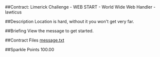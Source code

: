 ##Contract: Limerick Challenge - WEB START - World Wide Web
Handler - lawticus

##Description
Location is hard, without it you won't get very far.

##Briefing
View the message to get started.

##Contract Files
[message.txt](files/message.txt)

##Sparkle Points
100.00 
